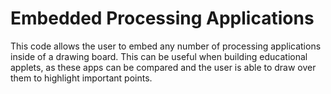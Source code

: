 # Embedded Processing Applications
This code allows the user to embed any number of processing applications inside of a drawing board. This can be useful when building educational applets, as these apps can be compared and the user is able to draw over them to highlight important points.
